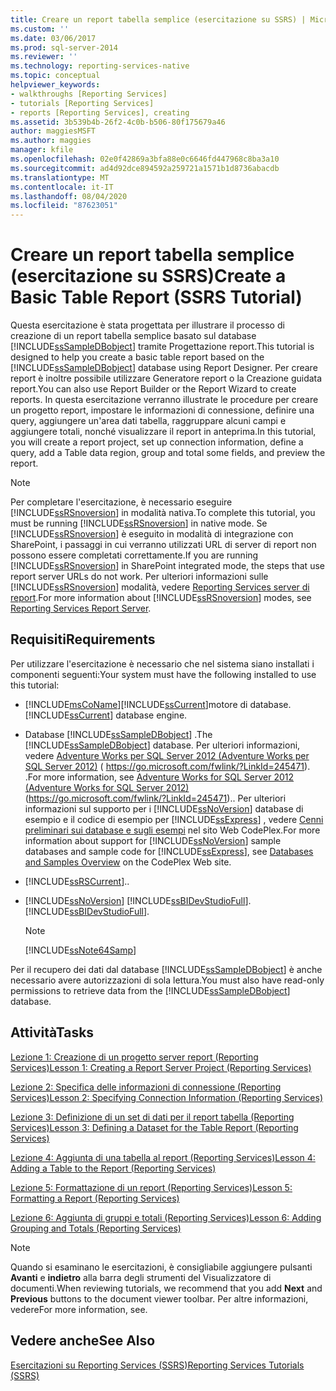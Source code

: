 ```yaml
---
title: Creare un report tabella semplice (esercitazione su SSRS) | Microsoft Docs
ms.custom: ''
ms.date: 03/06/2017
ms.prod: sql-server-2014
ms.reviewer: ''
ms.technology: reporting-services-native
ms.topic: conceptual
helpviewer_keywords:
- walkthroughs [Reporting Services]
- tutorials [Reporting Services]
- reports [Reporting Services], creating
ms.assetid: 3b539b4b-26f2-4c0b-b506-80f175679a46
author: maggiesMSFT
ms.author: maggies
manager: kfile
ms.openlocfilehash: 02e0f42869a3bfa88e0c6646fd447968c8ba3a10
ms.sourcegitcommit: ad4d92dce894592a259721a1571b1d8736abacdb
ms.translationtype: MT
ms.contentlocale: it-IT
ms.lasthandoff: 08/04/2020
ms.locfileid: "87623051"
---
```

# <a name="create-a-basic-table-report-ssrs-tutorial"></a><span data-ttu-id="61c7d-102">Creare un report tabella semplice (esercitazione su SSRS)</span><span class="sxs-lookup"><span data-stu-id="61c7d-102">Create a Basic Table Report (SSRS Tutorial)</span></span>
  <span data-ttu-id="61c7d-103">Questa esercitazione è stata progettata per illustrare il processo di creazione di un report tabella semplice basato sul database [!INCLUDE[ssSampleDBobject](../includes/sssampledbobject-md.md)] tramite Progettazione report.</span><span class="sxs-lookup"><span data-stu-id="61c7d-103">This tutorial is designed to help you create a basic table report based on the [!INCLUDE[ssSampleDBobject](../includes/sssampledbobject-md.md)] database using Report Designer.</span></span> <span data-ttu-id="61c7d-104">Per creare report è inoltre possibile utilizzare Generatore report o la Creazione guidata report.</span><span class="sxs-lookup"><span data-stu-id="61c7d-104">You can also use Report Builder or the Report Wizard to create reports.</span></span> <span data-ttu-id="61c7d-105">In questa esercitazione verranno illustrate le procedure per creare un progetto report, impostare le informazioni di connessione, definire una query, aggiungere un'area dati tabella, raggruppare alcuni campi e aggiungere totali, nonché visualizzare il report in anteprima.</span><span class="sxs-lookup"><span data-stu-id="61c7d-105">In this tutorial, you will create a report project, set up connection information, define a query, add a Table data region, group and total some fields, and preview the report.</span></span>  
  
> [!NOTE]  
>  <span data-ttu-id="61c7d-106">Per completare l'esercitazione, è necessario eseguire [!INCLUDE[ssRSnoversion](../includes/ssrsnoversion-md.md)] in modalità nativa.</span><span class="sxs-lookup"><span data-stu-id="61c7d-106">To complete this tutorial, you must be running [!INCLUDE[ssRSnoversion](../includes/ssrsnoversion-md.md)] in native mode.</span></span> <span data-ttu-id="61c7d-107">Se [!INCLUDE[ssRSnoversion](../includes/ssrsnoversion-md.md)] è eseguito in modalità di integrazione con SharePoint, i passaggi in cui verranno utilizzati URL di server di report non possono essere completati correttamente.</span><span class="sxs-lookup"><span data-stu-id="61c7d-107">If you are running [!INCLUDE[ssRSnoversion](../includes/ssrsnoversion-md.md)] in SharePoint integrated mode, the steps that use report server URLs do not work.</span></span> <span data-ttu-id="61c7d-108">Per ulteriori informazioni sulle [!INCLUDE[ssRSnoversion](../includes/ssrsnoversion-md.md)] modalità, vedere [Reporting Services server di report](reporting-services-report-server.md).</span><span class="sxs-lookup"><span data-stu-id="61c7d-108">For more information about [!INCLUDE[ssRSnoversion](../includes/ssrsnoversion-md.md)] modes, see [Reporting Services Report Server](reporting-services-report-server.md).</span></span>  
  
## <a name="requirements"></a><span data-ttu-id="61c7d-109">Requisiti</span><span class="sxs-lookup"><span data-stu-id="61c7d-109">Requirements</span></span>  
 <span data-ttu-id="61c7d-110">Per utilizzare l'esercitazione è necessario che nel sistema siano installati i componenti seguenti:</span><span class="sxs-lookup"><span data-stu-id="61c7d-110">Your system must have the following installed to use this tutorial:</span></span>  
  
-   [!INCLUDE[msCoName](../includes/msconame-md.md)]<span data-ttu-id="61c7d-111">[!INCLUDE[ssCurrent](../includes/sscurrent-md.md)]motore di database.</span><span class="sxs-lookup"><span data-stu-id="61c7d-111">[!INCLUDE[ssCurrent](../includes/sscurrent-md.md)] database engine.</span></span>  
  
-   <span data-ttu-id="61c7d-112">Database [!INCLUDE[ssSampleDBobject](../includes/sssampledbobject-md.md)] .</span><span class="sxs-lookup"><span data-stu-id="61c7d-112">The [!INCLUDE[ssSampleDBobject](../includes/sssampledbobject-md.md)] database.</span></span>  <span data-ttu-id="61c7d-113">Per ulteriori informazioni, vedere [Adventure Works per SQL Server 2012 (Adventure Works per SQL Server 2012)](https://go.microsoft.com/fwlink/?LinkId=245471) ( https://go.microsoft.com/fwlink/?LinkId=245471). .</span><span class="sxs-lookup"><span data-stu-id="61c7d-113">For more information, see [Adventure Works for SQL Server 2012 (Adventure Works for SQL Server 2012)](https://go.microsoft.com/fwlink/?LinkId=245471) (https://go.microsoft.com/fwlink/?LinkId=245471)..</span></span> <span data-ttu-id="61c7d-114">Per ulteriori informazioni sul supporto per i [!INCLUDE[ssNoVersion](../includes/ssnoversion-md.md)] database di esempio e il codice di esempio per [!INCLUDE[ssExpress](../includes/ssexpress-md.md)] , vedere [Cenni preliminari sui database e sugli esempi](https://go.microsoft.com/fwlink/?LinkId=110391) nel sito Web CodePlex.</span><span class="sxs-lookup"><span data-stu-id="61c7d-114">For more information about support for [!INCLUDE[ssNoVersion](../includes/ssnoversion-md.md)] sample databases and sample code for [!INCLUDE[ssExpress](../includes/ssexpress-md.md)], see [Databases and Samples Overview](https://go.microsoft.com/fwlink/?LinkId=110391) on the CodePlex Web site.</span></span>  
  
-   [!INCLUDE[ssRSCurrent](../includes/ssrscurrent-md.md)]<span data-ttu-id="61c7d-115">.</span><span class="sxs-lookup"><span data-stu-id="61c7d-115">.</span></span>  
  
-   [!INCLUDE[ssNoVersion](../includes/ssnoversion-md.md)] <span data-ttu-id="61c7d-116">[!INCLUDE[ssBIDevStudioFull](../includes/ssbidevstudiofull-md.md)].</span><span class="sxs-lookup"><span data-stu-id="61c7d-116">[!INCLUDE[ssBIDevStudioFull](../includes/ssbidevstudiofull-md.md)].</span></span>  
  
    > [!NOTE]  
    >  [!INCLUDE[ssNote64Samp](../includes/ssnote64samp-md.md)]  
  
 <span data-ttu-id="61c7d-117">Per il recupero dei dati dal database [!INCLUDE[ssSampleDBobject](../includes/sssampledbobject-md.md)] è anche necessario avere autorizzazioni di sola lettura.</span><span class="sxs-lookup"><span data-stu-id="61c7d-117">You must also have read-only permissions to retrieve data from the [!INCLUDE[ssSampleDBobject](../includes/sssampledbobject-md.md)] database.</span></span>  
  
## <a name="tasks"></a><span data-ttu-id="61c7d-118">Attività</span><span class="sxs-lookup"><span data-stu-id="61c7d-118">Tasks</span></span>  
 [<span data-ttu-id="61c7d-119">Lezione 1: Creazione di un progetto server report &#40;Reporting Services&#41;</span><span class="sxs-lookup"><span data-stu-id="61c7d-119">Lesson 1: Creating a Report Server Project &#40;Reporting Services&#41;</span></span>](lesson-1-creating-a-report-server-project-reporting-services.md)  
  
 [<span data-ttu-id="61c7d-120">Lezione 2: Specifica delle informazioni di connessione &#40;Reporting Services&#41;</span><span class="sxs-lookup"><span data-stu-id="61c7d-120">Lesson 2: Specifying Connection Information &#40;Reporting Services&#41;</span></span>](lesson-2-specifying-connection-information-reporting-services.md)  
  
 [<span data-ttu-id="61c7d-121">Lezione 3: Definizione di un set di dati per il report tabella &#40;Reporting Services&#41;</span><span class="sxs-lookup"><span data-stu-id="61c7d-121">Lesson 3: Defining a Dataset for the Table Report &#40;Reporting Services&#41;</span></span>](lesson-3-defining-a-dataset-for-the-table-report-reporting-services.md)  
  
 [<span data-ttu-id="61c7d-122">Lezione 4: Aggiunta di una tabella al report &#40;Reporting Services&#41;</span><span class="sxs-lookup"><span data-stu-id="61c7d-122">Lesson 4: Adding a Table to the Report &#40;Reporting Services&#41;</span></span>](lesson-4-adding-a-table-to-the-report-reporting-services.md)  
  
 [<span data-ttu-id="61c7d-123">Lezione 5: Formattazione di un report &#40;Reporting Services&#41;</span><span class="sxs-lookup"><span data-stu-id="61c7d-123">Lesson 5: Formatting a Report &#40;Reporting Services&#41;</span></span>](lesson-5-formatting-a-report-reporting-services.md)  
  
 [<span data-ttu-id="61c7d-124">Lezione 6: Aggiunta di gruppi e totali &#40;Reporting Services&#41;</span><span class="sxs-lookup"><span data-stu-id="61c7d-124">Lesson 6: Adding Grouping and Totals &#40;Reporting Services&#41;</span></span>](lesson-6-adding-grouping-and-totals-reporting-services.md)  
  
> [!NOTE]  
>  <span data-ttu-id="61c7d-125">Quando si esaminano le esercitazioni, è consigliabile aggiungere pulsanti **Avanti** e **indietro** alla barra degli strumenti del Visualizzatore di documenti.</span><span class="sxs-lookup"><span data-stu-id="61c7d-125">When reviewing tutorials, we recommend that you add **Next** and **Previous** buttons to the document viewer toolbar.</span></span> <span data-ttu-id="61c7d-126">Per altre informazioni, vedere</span><span class="sxs-lookup"><span data-stu-id="61c7d-126">For more information, see.</span></span>  
  
## <a name="see-also"></a><span data-ttu-id="61c7d-127">Vedere anche</span><span class="sxs-lookup"><span data-stu-id="61c7d-127">See Also</span></span>  
 [<span data-ttu-id="61c7d-128">Esercitazioni su Reporting Services &#40;SSRS&#41;</span><span class="sxs-lookup"><span data-stu-id="61c7d-128">Reporting Services Tutorials &#40;SSRS&#41;</span></span>](reporting-services-tutorials-ssrs.md)  
  
  
